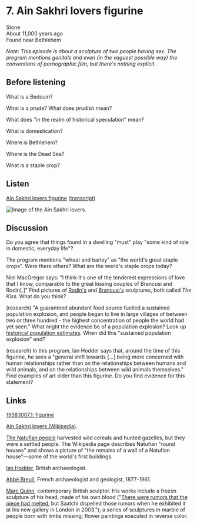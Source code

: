# 7. Ain Sakhri lovers figurine
Stone  
About 11,000 years ago  
Found near Bethlehem

*Note: This episode is about a sculpture of two people having sex. The
program mentions genitals and even (in the vaguest possible way) the
conventions of pornographic film, but there's nothing explicit.*


## Before listening

What is a Bedouin?

What is a prude? What does *prudish* mean?

What does "in the realm of historical speculation" mean?

What is domestication?

Where is Bethlehem?

Where is the Dead Sea?

What is a staple crop?


## Listen

[Ain Sakhri lovers figurine](http://www.bbc.co.uk/ahistoryoftheworld/objects/vNEwNR8rSzGPSwSn3yeJwA)
([transcript](http://www.bbc.co.uk/ahistoryoftheworld/about/transcripts/episode7/))

![Image of the Ain Sakhri lovers.](https://upload.wikimedia.org/wikipedia/commons/thumb/1/1a/Lovers_9000BC_british_museum.jpg/318px-Lovers_9000BC_british_museum.jpg)


## Discussion

Do you agree that things found in a dwelling "must" play "some kind of
role in domestic, everyday life"?

The program mentions "wheat and barley" as "the world's great staple
crops". Were there others? What are the world's staple crops today?

Niel MacGregor says: "I think it's one of the tenderest expressions of
love that I know, comparable to the great kissing couples of Brancusi
and Rodin[.]" Find pictures of
[Rodin's](http://www.musee-rodin.fr/en/collections/sculptures/kiss) and
[Brancusi's](http://www.philamuseum.org/collections/permanent/51306.html)
sculptures, both called *The Kiss*. What do you think?

(research) "A guaranteed abundant food source fuelled a sustained
population explosion, and people began to live in large villages of
between two or three hundred - the highest concentration of people the
world had yet seen." What might the evidence be of a population
explosion?  Look up [historical population
estimates](https://en.wikipedia.org/wiki/World_population_estimates).
When did this "sustained population explosion" end?

(research) In this program, Ian Hodder says that, around the time of
this figurine, he sees a "general shift towards [...] being more
concerned with human relationships rather than on the relationships
between humans and wild animals, and on the relationships between wild
animals themselves." Find examples of art older than this figurine. Do
you find evidence for this statement?


## Links

[1958,1007.1: figurine](http://www.britishmuseum.org/research/collection_online/collection_object_details.aspx?objectId=1358965&partId=1)

[Ain Sakhri lovers (Wikipedia)](https://en.wikipedia.org/wiki/Ain_Sakhri_lovers).

[The Natufian people](https://en.wikipedia.org/wiki/Natufian_culture)
harvested wild cereals and hunted gazelles, but they were a settled
people. The Wikipedia page describes Natufian "round houses" and shows a
picture of "the remains of a wall of a Natufian house"—some of the
world's first buildings.

[Ian Hodder](https://en.wikipedia.org/wiki/Ian_Hodder), British
archaeologist.

[Abbé Breuil](https://en.wikipedia.org/wiki/Henri_Breuil), French
archaeologist and geologist, 1877-1961.

[Marc Quinn](http://marcquinn.com/), contemporary British sculptor. His
works include a frozen sculpture of his head, made of his own blood
("[There were rumors that the piece had
melted](https://en.wikipedia.org/wiki/Marc_Quinn#.22Self.22_.28ongoing_project.29),
but Saatchi dispelled those rumors when he exhibited it at his new
gallery in London in 2003."); a series of sculptures in marble of people
born with limbs missing; flower paintings executed in reverse color.
